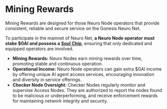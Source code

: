 # Mining Rewards

Mining Rewards are designed for those Neuro Node operators that provide consistent, reliable and secure service on the Gonesis Neuro Net.

To participate in the mainnet of Neuro Net, **a Neuro Node operator must stake $GAI and possess a** [**Soul Chip**](../neuro-node/soul-chip.md), ensuring that only dedicated and equipped operators are involved.

* **Mining Rewards:** Neuro Nodes earn mining rewards over time, promoting stable and continuous operation.
* **Operational Income:** Neuro Node operators can gain extra $GAI income by offering unique AI agent access services, encouraging innovation and diversity in service offerings.
* **Checker Node Oversight:** Checker Nodes regularly monitor and supervise Access Nodes. They are authorized to report the nodes found to be malicious or underperforming, and receive enforcement rewards for maintaining network integrity and security.
